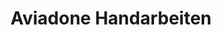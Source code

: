 ---
title: "Aviadone Handarbeiten"
url: /buchholz-in-der-nordheide/aviadone-handarbeiten/
shop: Baumarkt
---